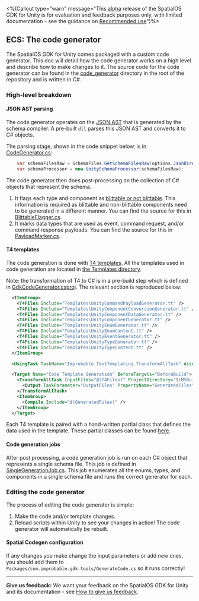 <%(Callout type="warn" message="This [alpha](https://docs.improbable.io/reference/latest/shared/release-policy#maturity-stages) release of the SpatialOS GDK for Unity is for evaluation and feedback purposes only, with limited documentation - see the guidance on [Recommended use](https://github.com/spatialos/UnityGDK/blob/master/README.md#recommended-use)")%>

## ECS: The code generator

The SpatialOS GDK for Unity comes packaged with a custom code generator. This doc will detail how the code generator works on a high level and describe how to make changes to it. The source code for the code generator can be found in the [code_generator](https://github.com/spatialos/UnityGDK/tree/master/workers/unity/Packages/com.improbable.gdk.tools/.CodeGenerator) directory in the root of the repository and is written in C#.

### High-level breakdown

#### JSON AST parsing

The code generator operates on the [JSON AST](https://docs.improbable.io/reference/latest/shared/schema/custom-codegen#abstract-syntax-tree-format) that is generated by the schema compiler. A pre-built `dll` parses this JSON AST and converts it to C# objects.

The parsing stage, shown in the code snippet below, is in [CodeGenerator.cs](https://github.com/spatialos/UnityGDK/tree/master/workers/unity/Packages/com.improbable.gdk.tools/.CodeGenerator/GdkCodeGenerator/src/CodeGenerator.cs):

```csharp
    var schemaFilesRaw = SchemaFiles.GetSchemaFilesRaw(options.JsonDirectory, fileSystem).ToList();
    var schemaProcessor = new UnitySchemaProcessor(schemaFilesRaw);
```

The code generator then does post-processing on the collection of C# objects that represent the schema.

1. It flags each type and component as [blittable or not blittable](https://docs.microsoft.com/en-us/dotnet/framework/interop/blittable-and-non-blittable-types). This information is required as blittable and non-blittable components need to be generated in a different manner. You can find the source for this in [BlittableFlagger.cs](https://github.com/spatialos/UnityGDK/tree/master/workers/unity/Packages/com.improbable.gdk.tools/.CodeGenerator/GdkCodeGenerator/src/Generation/SchemaProcessing/BlittableFlagger.cs).
2. It marks data types that are used as event, command request, and/or command response payloads. You can find the source for this in [PayloadMarker.cs](https://github.com/spatialos/UnityGDK/tree/master/workers/unity/Packages/com.improbable.gdk.tools/.CodeGenerator/GdkCodeGenerator/src/Generation/SchemaProcessing/PayloadMarker.cs).

#### T4 templates

The code generation is done with [T4 templates](https://msdn.microsoft.com/en-us/library/bb126445.aspx). All the templates used in code generation are located in [the Templates directory](https://github.com/spatialos/UnityGDK/tree/master/workers/unity/Packages/com.improbable.gdk.tools/.CodeGenerator/GdkCodeGenerator/Templates/).

Note: the transformation of T4 to C# is in a pre-build step which is defined in [GdkCodeGenerator.csproj](https://github.com/spatialos/UnityGDK/tree/master/workers/unity/Packages/com.improbable.gdk.tools/.CodeGenerator/GDKCodeGenerator/GdkCodeGenerator.csproj). The relevant section is reproduced below:

```xml
  <ItemGroup>
    <T4Files Include="Templates\UnityCommandPayloadGenerator.tt" />
    <T4Files Include="Templates\UnityComponentConversionGenerator.tt" />
    <T4Files Include="Templates\UnityComponentDataGenerator.tt" />
    <T4Files Include="Templates\UnityComponentGenerator.tt" />
    <T4Files Include="Templates\UnityEnumGenerator.tt" />
    <T4Files Include="Templates\UnityEnumContent.tt" />
    <T4Files Include="Templates\UnityEventGenerator.tt" />
    <T4Files Include="Templates\UnityTypeGenerator.tt" />
    <T4Files Include="Templates\UnityTypeContent.tt" />
  </ItemGroup>

  <UsingTask TaskName="Improbable.TextTemplating.TransformAllTask" AssemblyFile="dependencies/Improbable.TextTemplating/Improbable.TextTemplating.dll" />

  <Target Name="Code Template Generation" BeforeTargets="BeforeBuild">
    <TransformAllTask InputFiles="@(T4Files)" ProjectDirectory="$(MSBuildProjectDirectory)" Imports="Improbable.CodeGeneration.Jobs" ClassNameSpace="Improbable.Gdk.CodeGenerator">
      <Output TaskParameter="OutputFiles" PropertyName="GeneratedFiles" />
    </TransformAllTask>
    <ItemGroup>
      <Compile Include="$(GeneratedFiles)" />
    </ItemGroup>
  </Target>
  ```

Each T4 template is paired with a hand-written partial class that defines the data used in the template. These partial classes can be found [here](https://github.com/spatialos/UnityGDK/tree/master/workers/unity/Packages/com.improbable.gdk.tools/.CodeGenerator/GDKCodeGenerator/src/Generation/Generators/Parts/).


#### Code generation jobs

After post processing, a code generation job is run on each C# object that represents a single schema file. This job is defined in [SingleGenerationJob.cs](https://github.com/spatialos/UnityGDK/tree/master/workers/unity/Packages/com.improbable.gdk.tools/.CodeGenerator/GDKCodeGenerator/src/Generation/SingleGenerationJob.cs). This job enumerates all the enums, types, and components in a single schema file and runs the correct generator for each.


### Editing the code generator

The process of editing the code generator is simple:

1. Make the code and/or template changes.
2. Reload scripts within Unity to see your changes in action! The code generator will automatically be rebuilt.


#### Spatial Codegen configuration

If any changes you make change the input parameters or add new ones, you should add them to `Packages/com.improbable.gdk.tools/GenerateCode.cs` so it runs correctly!

----
**Give us feedback:** We want your feedback on the SpatialOS GDK for Unity and its documentation  - see [How to give us feedback](https://github.com/spatialos/UnityGDK/blob/master/README.md#give-us-feedback).
